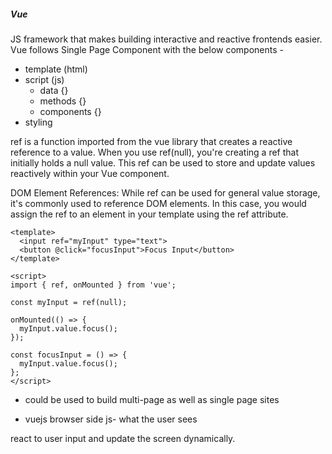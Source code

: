 ##### Vue
JS framework that makes building interactive and reactive frontends easier.
Vue follows Single Page Component with the below components - 
- template (html)
- script (js)
    - data {}
    - methods {}
    - components {}
- styling

ref is a function imported from the vue library that creates a reactive reference to a value. When you use ref(null), you're creating a ref that initially holds a null value. This ref can be used to store and update values reactively within your Vue component.

DOM Element References: While ref can be used for general value storage, it's commonly used to reference DOM elements. In this case, you would assign the ref to an element in your template using the ref attribute.
```
<template>
  <input ref="myInput" type="text">
  <button @click="focusInput">Focus Input</button>
</template>

<script>
import { ref, onMounted } from 'vue';

const myInput = ref(null);

onMounted(() => {
  myInput.value.focus();
});

const focusInput = () => {
  myInput.value.focus();
};
</script>
```

- could be used to build multi-page as well as single page sites

- vuejs browser side js- what the user sees

react to user input and update the screen dynamically.
